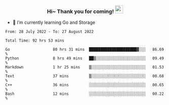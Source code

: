 <h3 align="center">
    Hi~ Thank you for coming!
    <img src="https://media.giphy.com/media/hvRJCLFzcasrR4ia7z/giphy.gif" width="25px">
</h3>

<!--
**pineapple-man/pineapple-man** is a ✨ _special_ ✨ repository because its `README.md` (this file) appears on your GitHub profile.

Here are some ideas to get you started:
- 🔭 I’m currently working on ...
- 🤔 I’m looking for help with ...
- 💬 Ask me about ...
- 📫 How to reach me: ...
- 😄 Pronouns: ...
- ⚡ Fun fact: 
- 👯 I’m looking to collaborate on kubernetes
-->
- 🌱 I’m currently learning Go and Storage

<!--START_SECTION:waka-->

```text
From: 28 July 2022 - To: 27 August 2022

Total Time: 92 hrs 53 mins

Go                   80 hrs 31 mins  █████████████████████▓░░░   86.69 %
Python               8 hrs 49 mins   ██▒░░░░░░░░░░░░░░░░░░░░░░   09.49 %
Markdown             1 hr 25 mins    ▒░░░░░░░░░░░░░░░░░░░░░░░░   01.53 %
Text                 37 mins         ▒░░░░░░░░░░░░░░░░░░░░░░░░   00.68 %
C++                  36 mins         ░░░░░░░░░░░░░░░░░░░░░░░░░   00.65 %
Bash                 12 mins         ░░░░░░░░░░░░░░░░░░░░░░░░░   00.22 %
```

<!--END_SECTION:waka-->
